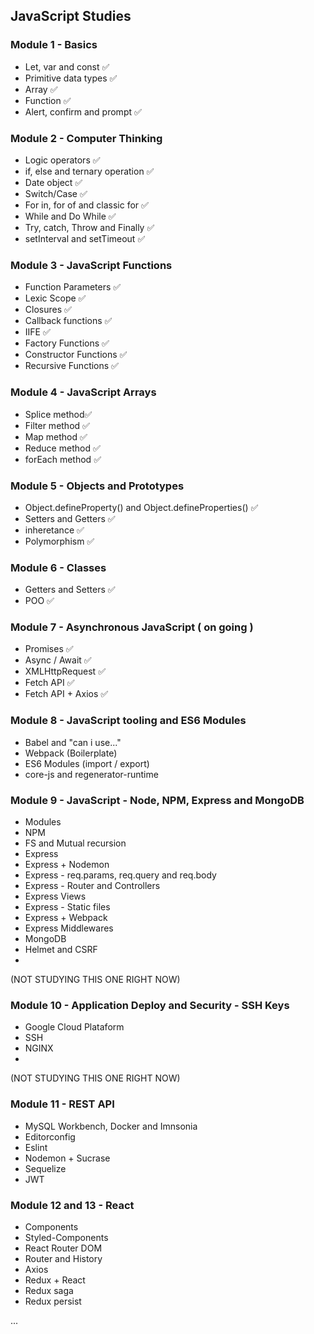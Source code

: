 ## JavaScript Studies

### Module 1 - Basics
  * Let, var and const ✅
  * Primitive data types ✅
  * Array ✅
  * Function ✅
  * Alert, confirm and prompt ✅

### Module 2 - Computer Thinking
  * Logic operators ✅
  * if, else and ternary operation ✅
  * Date object ✅
  * Switch/Case ✅
  * For in, for of and classic for ✅
  * While and Do While ✅
  * Try, catch, Throw and Finally ✅
  * setInterval and setTimeout ✅

### Module 3 - JavaScript Functions
  * Function Parameters ✅
  * Lexic Scope ✅
  * Closures ✅
  * Callback functions ✅
  * IIFE ✅
  * Factory Functions ✅
  * Constructor Functions ✅
  * Recursive Functions ✅

### Module 4 - JavaScript Arrays 
  * Splice method✅
  * Filter method ✅
  * Map method ✅
  * Reduce method ✅
  * forEach method ✅

### Module 5 - Objects and Prototypes
  * Object.defineProperty() and Object.defineProperties() ✅
  * Setters and Getters ✅
  * inheretance ✅
  * Polymorphism ✅

### Module 6 - Classes
  * Getters and Setters ✅
  * POO ✅

### Module 7 - Asynchronous JavaScript ( on going )
  * Promises ✅
  * Async / Await ✅
  * XMLHttpRequest ✅
  * Fetch API ✅
  * Fetch API + Axios ✅

### Module 8 - JavaScript tooling and ES6 Modules
 * Babel and "can i use..."
 * Webpack (Boilerplate)
 * ES6 Modules (import / export)
 * core-js and regenerator-runtime

### Module 9 - JavaScript - Node, NPM, Express and MongoDB
 * Modules
 * NPM
 * FS and Mutual recursion
 * Express
 * Express + Nodemon
 * Express - req.params, req.query and req.body
 * Express - Router and Controllers
 * Express Views
 * Express - Static files
 * Express + Webpack
 * Express Middlewares
 * MongoDB
 * Helmet and CSRF
 * 
(NOT STUDYING THIS ONE RIGHT NOW)
### Module 10 - Application Deploy and Security - SSH Keys
 * Google Cloud Plataform
 * SSH
 * NGINX
 * 
(NOT STUDYING THIS ONE RIGHT NOW)
### Module 11 - REST API
 * MySQL Workbench, Docker and Imnsonia
 * Editorconfig
 * Eslint
 * Nodemon + Sucrase
 * Sequelize
 * JWT

### Module 12 and 13 - React
 * Components
 * Styled-Components
 * React Router DOM
 * Router and History
 * Axios
 * Redux + React
 * Redux saga
 * Redux persist

...
